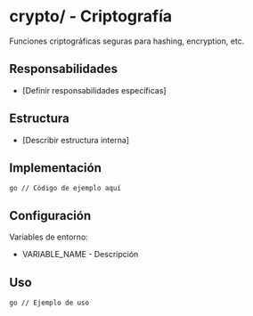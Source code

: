 # crypto/ - Criptografía

Funciones criptográficas seguras para hashing, encryption, etc.

## Responsabilidades

- [Definir responsabilidades específicas]

## Estructura

- [Describir estructura interna]

## Implementación

`go
// Código de ejemplo aquí
`

## Configuración

Variables de entorno:
- VARIABLE_NAME - Descripción

## Uso

`go
// Ejemplo de uso
`

